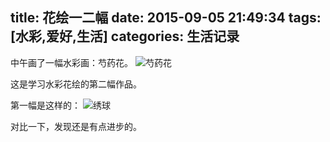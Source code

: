 title: 花绘一二幅
date: 2015-09-05 21:49:34
tags: [水彩,爱好,生活]
categories: 生活记录
---

中午画了一幅水彩画：芍药花。
![芍药花](https://ooo.0o0.ooo/2015/09/05/55eaf9c27a893.png)

<!-- more -->


这是学习水彩花绘的第二幅作品。


第一幅是这样的：
![绣球](https://ooo.0o0.ooo/2015/09/05/55eafae540414.png)

对比一下，发现还是有点进步的。
